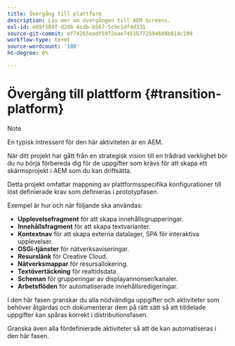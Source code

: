 ```yaml
---
title: Övergång till plattform
description: Läs mer om övergången till AEM Screens.
exl-id: e69f504f-d20b-4cdb-b567-5c9c1df4d331
source-git-commit: ef74265eadf5972eae7451b7725946d8b014c198
workflow-type: tm+mt
source-wordcount: '180'
ht-degree: 0%

---
```


# Övergång till plattform {#transition-platform}

>[!NOTE]
>
>En typisk intressent för den här aktiviteten är en AEM.

När ditt projekt har gått från en strategisk vision till en trådrad verklighet bör du nu börja förbereda dig för de uppgifter som krävs för att skapa ett skärmsprojekt i AEM som du kan driftsätta.

Detta projekt omfattar mappning av plattformsspecifika konfigurationer till löst definierade krav som definieras i prototypfasen.

Exempel är hur och när följande ska användas:

* **Upplevelsefragment** för att skapa innehållsgrupperingar.
* **Innehållsfragment** för att skapa textvarianter.
* **Kontextnav** för att skapa externa datalager, SPA för interaktiva upplevelser.
* **OSGi-tjänster** för nätverksaviseringar.
* **Resurslänk** för Creative Cloud.
* **Nätverksmappar** för resursallokering.
* **Textövertäckning** för realtidsdata.
* **Scheman** för grupperingar av displayannonser/kanaler.
* **Arbetsflöden** för automatiserade innehållsredigeringar.

I den här fasen granskar du alla nödvändiga uppgifter och aktiviteter som behöver åtgärdas och dokumenterar dem på rätt sätt så att tilldelade uppgifter kan spåras korrekt i distributionsfasen.

Granska även alla fördefinierade aktiviteter så att de kan automatiseras i den här fasen.
